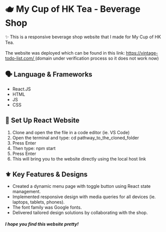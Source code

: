 
# 🫖 My Cup of HK Tea - Beverage Shop
✨ This is a responsive beverage shop website that I made for My Cup of HK Tea. <br/>
<br/>
The website was deployed which can be found in this link: [https://vintage-todo-list.com/ ](https://mycupofhktea.co.uk/) (domain under verification process so it does not work now)

## 🗣️ Language & Frameworks
* React.JS
* HTML
* JS
* CSS

## 🔧 Set Up React Website
1. Clone and open the the file in a code editor (ie. VS Code)
2. Open the terminal and type: cd pathway_to_the_cloned_folder
3. Press Enter
4. Then type: npm start
5. Press Enter
6. This will bring you to the website directly using the local host link <br/>

## ⚜️ Key Features & Designs
* Created a dynamic menu page with toggle button using React state management.
* Implemented responsive design with media queries for all devices (ie. laptops, tablets, phones).
* The font family was Google fonts.
* Delivered tailored design solutions by collaborating with the shop.

##### I hope you find this website pretty!


